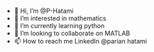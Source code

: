 - 👋 Hi, I’m @P-Hatami
- 👀 I’m interested in mathematics
- 🌱 I’m currently learning python
- 💞️ I’m looking to collaborate on MATLAB
- 📫 How to reach me LinkedIn @parian hatami

<!---
P-Hatami/P-Hatami is a ✨ special ✨ repository because its `README.md` (this file) appears on your GitHub profile.
You can click the Preview link to take a look at your changes.
--->
